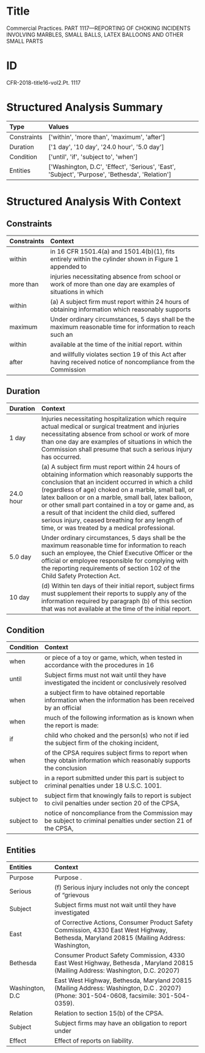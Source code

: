 # Title

 Commercial Practices. PART 1117—REPORTING OF CHOKING INCIDENTS INVOLVING MARBLES, SMALL BALLS, LATEX BALLOONS AND OTHER SMALL PARTS


# ID

 CFR-2018-title16-vol2.Pt. 1117


# Structured Analysis Summary

| Type        | Values                                                                                         |
|:------------|:-----------------------------------------------------------------------------------------------|
| Constraints | ['within', 'more than', 'maximum', 'after']                                                    |
| Duration    | ['1 day', '10 day', '24.0 hour', '5.0 day']                                                    |
| Condition   | ['until', 'if', 'subject to', 'when']                                                          |
| Entities    | ['Washington, D.C', 'Effect', 'Serious', 'East', 'Subject', 'Purpose', 'Bethesda', 'Relation'] |


# Structured Analysis With Context

 


## Constraints

| Constraints   | Context                                                                                                         |
|:--------------|:----------------------------------------------------------------------------------------------------------------|
| within        | in 16 CFR 1501.4(a) and 1501.4(b)(1), fits entirely within the cylinder shown in Figure 1 appended to           |
| more than     | injuries necessitating absence from school or work of more than one day are examples of situations in which     |
| within        | (a) A subject firm must report  within 24 hours of obtaining information which reasonably supports              |
| maximum       | Under ordinary circumstances, 5 days shall be the  maximum reasonable time for information to reach such an     |
| within        | available at the time of the initial report. within                                                             |
| after         | and willfully violates section 19 of this Act after having received notice of noncompliance from the Commission |


## Duration

| Duration   | Context                                                                                                                                                                                                                                                                                                                                                                                                                                                                                  |
|:-----------|:-----------------------------------------------------------------------------------------------------------------------------------------------------------------------------------------------------------------------------------------------------------------------------------------------------------------------------------------------------------------------------------------------------------------------------------------------------------------------------------------|
| 1 day      | Injuries necessitating hospitalization which require actual medical or surgical treatment and injuries necessitating absence from school or work of more than one day are examples of situations in which the Commission shall presume that such a serious injury has occurred.                                                                                                                                                                                                          |
| 24.0 hour  | (a) A subject firm must report within 24 hours of obtaining information which reasonably supports the conclusion that an incident occurred in which a child (regardless of age) choked on a marble, small ball, or latex balloon or on a marble, small ball, latex balloon, or other small part contained in a toy or game and, as a result of that incident the child died, suffered serious injury, ceased breathing for any length of time, or was treated by a medical professional. |
| 5.0 day    | Under ordinary circumstances, 5 days shall be the maximum reasonable time for information to reach such an employee, the Chief Executive Officer or the official or employee responsible for complying with the reporting requirements of section 102 of the Child Safety Protection Act.                                                                                                                                                                                                |
| 10 day     | (d) Within ten days of their initial report, subject firms must supplement their reports to supply any of the information required by paragraph (b) of this section that was not available at the time of the initial report.                                                                                                                                                                                                                                                            |


## Condition

| Condition   | Context                                                                                                            |
|:------------|:-------------------------------------------------------------------------------------------------------------------|
| when        | or piece of a toy or game, which, when tested in accordance with the procedures in 16                              |
| until       | Subject firms must not wait  until they have investigated the incident or conclusively resolved                    |
| when        | a subject firm to have obtained reportable information when the information has been received by an official       |
| when        | much of the following information as is known when  the report is made:                                            |
| if          | child who choked and the person(s) who not if ied the subject firm of the choking incident,                        |
| when        | of the CPSA requires subject firms to report when they obtain information which reasonably supports the conclusion |
| subject to  | in a report submitted under this part is subject to  criminal penalties under 18 U.S.C. 1001.                      |
| subject to  | subject firm that knowingly fails to report is subject to civil penalties under section 20 of the CPSA,            |
| subject to  | notice of noncompliance from the Commission may be subject to criminal penalties under section 21 of the CPSA,     |


## Entities

| Entities        | Context                                                                                                                                   |
|:----------------|:------------------------------------------------------------------------------------------------------------------------------------------|
| Purpose         | Purpose .                                                                                                                                 |
| Serious         | (f)  Serious injury includes not only the concept of &#8220;grievous                                                                      |
| Subject         | Subject firms must not wait until they have investigated                                                                                  |
| East            | of Corrective Actions, Consumer Product Safety Commission, 4330 East West Highway, Bethesda, Maryland 20815 (Mailing Address: Washington, |
| Bethesda        | Consumer Product Safety Commission, 4330 East West Highway, Bethesda , Maryland 20815 (Mailing Address: Washington, D.C. 20207)           |
| Washington, D.C | East West Highway, Bethesda, Maryland 20815 (Mailing Address: Washington, D.C . 20207) (Phone: 301-504-0608, facsimile: 301-504-0359).    |
| Relation        | Relation  to section 15(b) of the CPSA.                                                                                                   |
| Subject         | Subject firms may have an obligation to report under                                                                                      |
| Effect          | Effect  of reports on liability.                                                                                                          |


